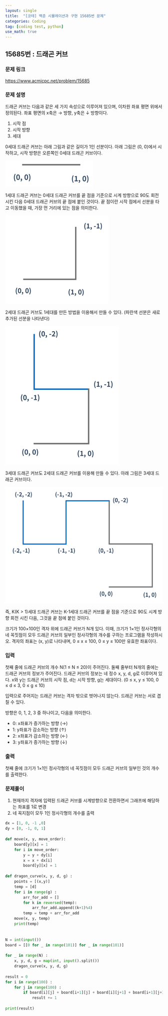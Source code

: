 ```yaml
---
layout: single
title:  "[코테] 백준 시뮬레이션과 구현 15685번 문제"
categories: Coding
tag: [coding test, python]
use_math: true
---
```


## 15685번 : 드래곤 커브
### 문제 링크
<https://www.acmicpc.net/problem/15685>

### 문제 설명
드래곤 커브는 다음과 같은 세 가지 속성으로 이루어져 있으며, 이차원 좌표 평면 위에서 정의된다. 좌표 평면의 x축은 → 방향, y축은 ↓ 방향이다.

1. 시작 점
2. 시작 방향
3. 세대

0세대 드래곤 커브는 아래 그림과 같은 길이가 1인 선분이다. 아래 그림은 (0, 0)에서 시작하고, 시작 방향은 오른쪽인 0세대 드래곤 커브이다.

![그림1](/images/20250225_1.png)

1세대 드래곤 커브는 0세대 드래곤 커브를 끝 점을 기준으로 시계 방향으로 90도 회전시킨 다음 0세대 드래곤 커브의 끝 점에 붙인 것이다. 끝 점이란 시작 점에서 선분을 타고 이동했을 때, 가장 먼 거리에 있는 점을 의미한다.

![그림2](/images/20250225_2.png)

2세대 드래곤 커브도 1세대를 만든 방법을 이용해서 만들 수 있다. (파란색 선분은 새로 추가된 선분을 나타낸다)

![그림3](/images/20250225_3.png)

3세대 드래곤 커브도 2세대 드래곤 커브를 이용해 만들 수 있다. 아래 그림은 3세대 드래곤 커브이다.

![그림4](/images/20250225_4.png)

즉, K(K > 1)세대 드래곤 커브는 K-1세대 드래곤 커브를 끝 점을 기준으로 90도 시계 방향 회전 시킨 다음, 그것을 끝 점에 붙인 것이다.

크기가 100×100인 격자 위에 드래곤 커브가 N개 있다. 이때, 크기가 1×1인 정사각형의 네 꼭짓점이 모두 드래곤 커브의 일부인 정사각형의 개수를 구하는 프로그램을 작성하시오. 격자의 좌표는 (x, y)로 나타내며, 0 ≤ x ≤ 100, 0 ≤ y ≤ 100만 유효한 좌표이다.

### 입력
첫째 줄에 드래곤 커브의 개수 N(1 ≤ N ≤ 20)이 주어진다. 둘째 줄부터 N개의 줄에는 드래곤 커브의 정보가 주어진다. 드래곤 커브의 정보는 네 정수 x, y, d, g로 이루어져 있다. x와 y는 드래곤 커브의 시작 점, d는 시작 방향, g는 세대이다. (0 ≤ x, y ≤ 100, 0 ≤ d ≤ 3, 0 ≤ g ≤ 10)

입력으로 주어지는 드래곤 커브는 격자 밖으로 벗어나지 않는다. 드래곤 커브는 서로 겹칠 수 있다.

방향은 0, 1, 2, 3 중 하나이고, 다음을 의미한다.

- 0: x좌표가 증가하는 방향 (→)
- 1: y좌표가 감소하는 방향 (↑)
- 2: x좌표가 감소하는 방향 (←)
- 3: y좌표가 증가하는 방향 (↓)

### 출력
첫째 줄에 크기가 1×1인 정사각형의 네 꼭짓점이 모두 드래곤 커브의 일부인 것의 개수를 출력한다.

### 문제풀이
1. 현재까지 격자에 입력된 드래곤 커브를 시계방향으로 전환하면서 그래프에 해당하는 좌표를 1로 변경
2. 네 꼭지점이 모두 1인 정사각형의 개수를 출력


```python
dx = [1, 0, -1 ,0]
dy = [0, -1, 0, 1]

def move(x, y, move_order):
    board[y][x] = 1
    for i in move_order:
        y = y + dy[i]
        x = x + dx[i]
        board[y][x] = 1
        
def dragon_curve(x, y, d, g) :    
    points = [(x,y)]
    temp = [d]
    for i in range(g) : 
        arr_for_add = []
        for k in reversed(temp):
            arr_for_add.append((k+1)%4)
        temp = temp + arr_for_add
    move(x, y, temp)
    print(temp)


N = int(input())
board = [[0 for _ in range(101)] for _ in range(101)]

for _ in range(N) :
    x, y, d, g = map(int, input().split())
    dragon_curve(x, y, d, g)

result = 0
for i in range(100) :
    for j in range(100) : 
        if board[i][j] + board[i+1][j] + board[i][j+1] + board[i+1][j+1] == 4 :
            result += 1

print(result)
```
